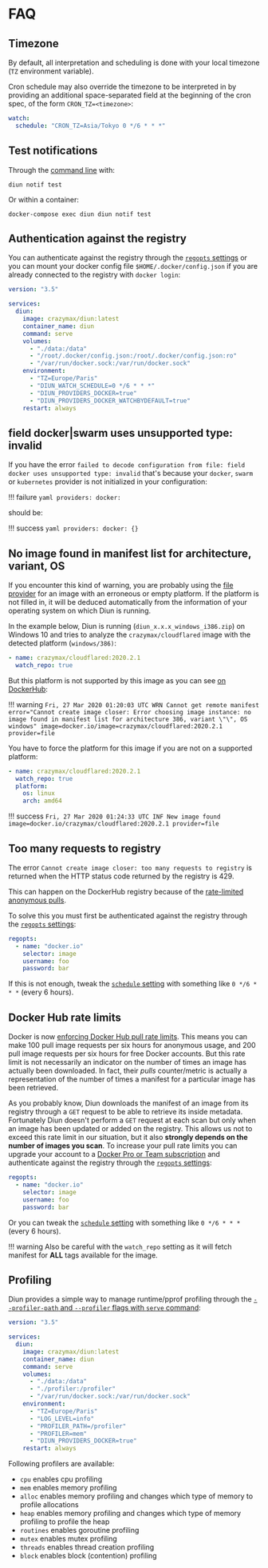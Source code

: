 # FAQ

## Timezone

By default, all interpretation and scheduling is done with your local timezone (`TZ` environment variable).

Cron schedule may also override the timezone to be interpreted in by providing an additional space-separated field
at the beginning of the cron spec, of the form `CRON_TZ=<timezone>`:

```yaml
watch:
  schedule: "CRON_TZ=Asia/Tokyo 0 */6 * * *"
```

## Test notifications

Through the [command line](usage/command-line.md#notif-test) with:

```shell
diun notif test
```

Or within a container:

```shell
docker-compose exec diun diun notif test
```

## Authentication against the registry

You can authenticate against the registry through the [`regopts` settings](config/regopts.md) or you can mount
your docker config file `$HOME/.docker/config.json` if you are already connected to the registry with `docker login`:

```yaml
version: "3.5"

services:
  diun:
    image: crazymax/diun:latest
    container_name: diun
    command: serve
    volumes:
      - "./data:/data"
      - "/root/.docker/config.json:/root/.docker/config.json:ro"
      - "/var/run/docker.sock:/var/run/docker.sock"
    environment:
      - "TZ=Europe/Paris"
      - "DIUN_WATCH_SCHEDULE=0 */6 * * *"
      - "DIUN_PROVIDERS_DOCKER=true"
      - "DIUN_PROVIDERS_DOCKER_WATCHBYDEFAULT=true"
    restart: always
```

## field docker|swarm uses unsupported type: invalid

If you have the error `failed to decode configuration from file: field docker uses unsupported type: invalid` that's
because your `docker`, `swarm` or `kubernetes` provider is not initialized in your configuration:

!!! failure
    ```yaml
    providers:
      docker:
    ```

should be:

!!! success
    ```yaml
    providers:
      docker: {}
    ```

## No image found in manifest list for architecture, variant, OS

If you encounter this kind of warning, you are probably using the [file provider](providers/file.md) for an
image with an erroneous or empty platform. If the platform is not filled in, it will be deduced automatically from the
information of your operating system on which Diun is running.

In the example below, Diun is running (`diun_x.x.x_windows_i386.zip`) on Windows 10 and tries to analyze the
`crazymax/cloudflared` image with the detected platform (`windows/386)`:

```yaml
- name: crazymax/cloudflared:2020.2.1
  watch_repo: true
```

But this platform is not supported by this image as you can see [on DockerHub](https://hub.docker.com/layers/crazymax/cloudflared/2020.2.1/images/sha256-137eea4e84ec4c6cb5ceb2017b9788dcd7b04f135d756e1f37e3e6673c0dd9d2?context=explore):

!!! warning
    `Fri, 27 Mar 2020 01:20:03 UTC WRN Cannot get remote manifest error="Cannot create image closer: Error choosing image instance: no image found in manifest list for architecture 386, variant \"\", OS windows" image=docker.io/image=crazymax/cloudflared:2020.2.1 provider=file`

You have to force the platform for this image if you are not on a supported platform:

```yaml
- name: crazymax/cloudflared:2020.2.1
  watch_repo: true
  platform:
    os: linux
    arch: amd64
```

!!! success
    `Fri, 27 Mar 2020 01:24:33 UTC INF New image found image=docker.io/crazymax/cloudflared:2020.2.1 provider=file`

## Too many requests to registry

The error `Cannot create image closer: too many requests to registry` is returned when the HTTP status code returned
by the registry is 429.

This can happen on the DockerHub registry because of the [rate-limited anonymous pulls](https://docs.docker.com/docker-hub/download-rate-limit/).

To solve this you must first be authenticated against the registry through the [`regopts` settings](config/regopts.md): 

```yaml
regopts:
  - name: "docker.io"
    selector: image
    username: foo
    password: bar
```

If this is not enough, tweak the [`schedule` setting](config/watch.md#schedule) with something
like `0 */6 * * *` (every 6 hours).

## Docker Hub rate limits

Docker is now [enforcing Docker Hub pull rate limits](https://www.docker.com/increase-rate-limits). This means you can
make 100 pull image requests per six hours for anonymous usage, and 200 pull image requests per six hours
for free Docker accounts. But this rate limit is not necessarily an indicator on the number of times an image has
actually been downloaded. In fact, their _pulls_ counter/metric is actually a representation of the number of times a
manifest for a particular image has been retrieved.

As you probably know, Diun downloads the manifest of an image from its registry through a `GET` request to be able to
retrieve its inside metadata. Fortunately Diun doesn't perform a `GET` request at each scan but only when an image
has been updated or added on the registry. This allows us not to exceed this rate limit in our situation, but
it also **strongly depends on the number of images you scan**. To increase your pull rate limits you can upgrade
your account to a [Docker Pro or Team subscription](https://www.docker.com/pricing) and authenticate against the
registry through the [`regopts` settings](config/regopts.md): 

```yaml
regopts:
  - name: "docker.io"
    selector: image
    username: foo
    password: bar
```

Or you can tweak the [`schedule` setting](config/watch.md#schedule) with something like `0 */6 * * *` (every 6 hours).

!!! warning
    Also be careful with the `watch_repo` setting as it will fetch manifest for **ALL** tags available for the image.

## Profiling

Diun provides a simple way to manage runtime/pprof profiling through the
[`--profiler-path` and `--profiler` flags with `serve` command](usage/command-line.md#serve):

```yaml
version: "3.5"

services:
  diun:
    image: crazymax/diun:latest
    container_name: diun
    command: serve
    volumes:
      - "./data:/data"
      - "./profiler:/profiler"
      - "/var/run/docker.sock:/var/run/docker.sock"
    environment:
      - "TZ=Europe/Paris"
      - "LOG_LEVEL=info"
      - "PROFILER_PATH=/profiler"
      - "PROFILER=mem"
      - "DIUN_PROVIDERS_DOCKER=true"
    restart: always
```

Following profilers are available:

* `cpu` enables cpu profiling
* `mem` enables memory profiling
* `alloc` enables memory profiling and changes which type of memory to profile allocations
* `heap` enables memory profiling and changes which type of memory profiling to profile the heap
* `routines` enables goroutine profiling
* `mutex` enables mutex profiling
* `threads` enables thread creation profiling
* `block` enables block (contention) profiling
